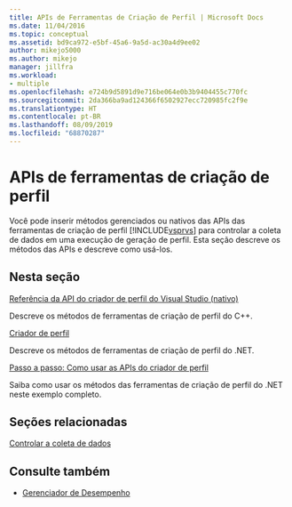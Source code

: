 ```yaml
---
title: APIs de Ferramentas de Criação de Perfil | Microsoft Docs
ms.date: 11/04/2016
ms.topic: conceptual
ms.assetid: bd9ca972-e5bf-45a6-9a5d-ac30a4d9ee02
author: mikejo5000
ms.author: mikejo
manager: jillfra
ms.workload:
- multiple
ms.openlocfilehash: e724b9d5891d9e716be064e0b3b9404455c770fc
ms.sourcegitcommit: 2da366ba9ad124366f6502927ecc720985fc2f9e
ms.translationtype: HT
ms.contentlocale: pt-BR
ms.lasthandoff: 08/09/2019
ms.locfileid: "68870287"
---
```

# <a name="profiling-tools-apis"></a>APIs de ferramentas de criação de perfil

Você pode inserir métodos gerenciados ou nativos das APIs das ferramentas de criação de perfil [!INCLUDE[vsprvs](../code-quality/includes/vsprvs_md.md)] para controlar a coleta de dados em uma execução de geração de perfil. Esta seção descreve os métodos das APIs e descreve como usá-los.

## <a name="in-this-section"></a>Nesta seção

[Referência da API do criador de perfil do Visual Studio (nativo)](../profiling/visual-studio-profiler-api-reference-native.md)

Descreve os métodos de ferramentas de criação de perfil do C++.

[Criador de perfil](/previous-versions/ms242704(v=vs.140))

Descreve os métodos de ferramentas de criação de perfil do .NET.

[Passo a passo: Como usar as APIs do criador de perfil](../profiling/walkthrough-using-profiler-apis.md)

Saiba como usar os métodos das ferramentas de criação de perfil do .NET neste exemplo completo.

## <a name="related-sections"></a>Seções relacionadas

[Controlar a coleta de dados](../profiling/controlling-data-collection.md)

## <a name="see-also"></a>Consulte também

- [Gerenciador de Desempenho](../profiling/performance-explorer.md)